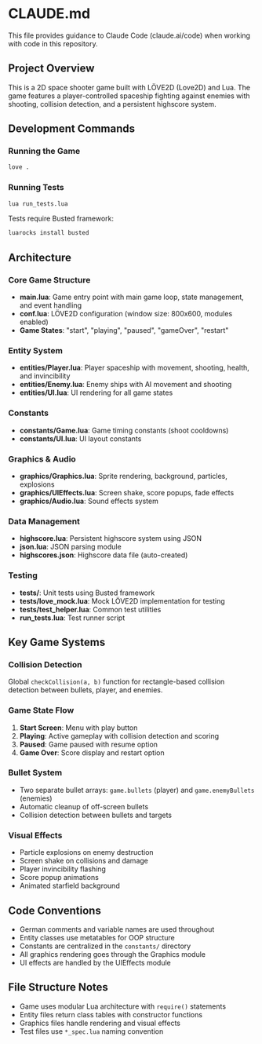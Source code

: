 # CLAUDE.md

This file provides guidance to Claude Code (claude.ai/code) when working with code in this repository.

## Project Overview

This is a 2D space shooter game built with LÖVE2D (Love2D) and Lua. The game features a player-controlled spaceship fighting against enemies with shooting, collision detection, and a persistent highscore system.

## Development Commands

### Running the Game
```bash
love .
```

### Running Tests
```bash
lua run_tests.lua
```

Tests require Busted framework:
```bash
luarocks install busted
```

## Architecture

### Core Game Structure
- **main.lua**: Game entry point with main game loop, state management, and event handling
- **conf.lua**: LÖVE2D configuration (window size: 800x600, modules enabled)
- **Game States**: "start", "playing", "paused", "gameOver", "restart"

### Entity System
- **entities/Player.lua**: Player spaceship with movement, shooting, health, and invincibility
- **entities/Enemy.lua**: Enemy ships with AI movement and shooting
- **entities/UI.lua**: UI rendering for all game states

### Constants
- **constants/Game.lua**: Game timing constants (shoot cooldowns)
- **constants/UI.lua**: UI layout constants

### Graphics & Audio
- **graphics/Graphics.lua**: Sprite rendering, background, particles, explosions
- **graphics/UIEffects.lua**: Screen shake, score popups, fade effects
- **graphics/Audio.lua**: Sound effects system

### Data Management
- **highscore.lua**: Persistent highscore system using JSON
- **json.lua**: JSON parsing module
- **highscores.json**: Highscore data file (auto-created)

### Testing
- **tests/**: Unit tests using Busted framework
- **tests/love_mock.lua**: Mock LÖVE2D implementation for testing
- **tests/test_helper.lua**: Common test utilities
- **run_tests.lua**: Test runner script

## Key Game Systems

### Collision Detection
Global `checkCollision(a, b)` function for rectangle-based collision detection between bullets, player, and enemies.

### Game State Flow
1. **Start Screen**: Menu with play button
2. **Playing**: Active gameplay with collision detection and scoring
3. **Paused**: Game paused with resume option
4. **Game Over**: Score display and restart option

### Bullet System
- Two separate bullet arrays: `game.bullets` (player) and `game.enemyBullets` (enemies)
- Automatic cleanup of off-screen bullets
- Collision detection between bullets and targets

### Visual Effects
- Particle explosions on enemy destruction
- Screen shake on collisions and damage
- Player invincibility flashing
- Score popup animations
- Animated starfield background

## Code Conventions

- German comments and variable names are used throughout
- Entity classes use metatables for OOP structure
- Constants are centralized in the `constants/` directory
- All graphics rendering goes through the Graphics module
- UI effects are handled by the UIEffects module

## File Structure Notes

- Game uses modular Lua architecture with `require()` statements
- Entity files return class tables with constructor functions
- Graphics files handle rendering and visual effects
- Test files use `*_spec.lua` naming convention